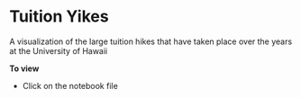 # Tuition Yikes
A visualization of the large tuition hikes that have taken place over the years at the University of Hawaii

__To view__
- Click on the notebook file

[](https://upload.wikimedia.org/wikipedia/commons/thumb/0/0c/Hawaii_Warriors_Logo.svg/220px-Hawaii_Warriors_Logo.svg.png)

